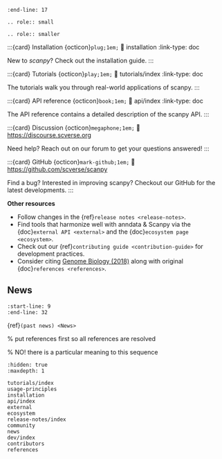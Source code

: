 ```{include} ../README.md
:end-line: 17
```

```{eval-rst}
.. role:: small
```

```{eval-rst}
.. role:: smaller
```


:::{card} Installation {octicon}`plug;1em;`
:link: installation
:link-type: doc

New to *scanpy*? Check out the installation guide.
:::

:::{card} Tutorials {octicon}`play;1em;`
:link: tutorials/index
:link-type: doc

The tutorials walk you through real-world applications of scanpy.
:::

:::{card} API reference {octicon}`book;1em;`
:link: api/index
:link-type: doc

The API reference contains a detailed description of
the scanpy API.
:::

:::{card} Discussion {octicon}`megaphone;1em;`
:link: https://discourse.scverse.org

Need help? Reach out on our forum to get your questions answered!
:::

:::{card} GitHub {octicon}`mark-github;1em;`
:link: https://github.com/scverse/scanpy

Find a bug? Interested in improving scanpy? Checkout our GitHub for the latest developments.
:::

**Other resources**
* Follow changes in the {ref}`release notes <release-notes>`.
* Find tools that harmonize well with anndata & Scanpy via the {doc}`external API <external>` and the {doc}`ecosystem page <ecosystem>`.
* Check out our {ref}`contributing guide <contribution-guide>` for development practices.
* Consider citing [Genome Biology (2018)] along with original {doc}`references <references>`.

## News

```{include} news.md
:start-line: 9
:end-line: 32
```

{ref}`(past news) <News>`

% put references first so all references are resolved

% NO! there is a particular meaning to this sequence

```{toctree}
:hidden: true
:maxdepth: 1

tutorials/index
usage-principles
installation
api/index
external
ecosystem
release-notes/index
community
news
dev/index
contributors
references
```

[discourse]: https://discourse.scverse.org/
[genome biology (2018)]: https://doi.org/10.1186/s13059-017-1382-0
[github]: https://github.com/scverse/scanpy
